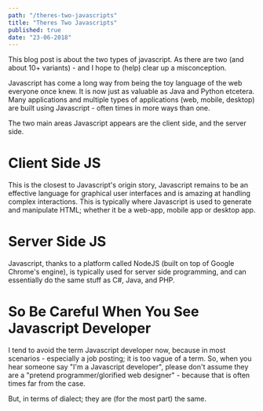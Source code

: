 ```yaml
--- 
path: "/theres-two-javascripts"
title: "Theres Two Javascripts" 
published: true
date: "23-06-2018" 
---
```


This blog post is about the two types of javascript. As there are two (and about 10+ variants) - and I hope to (help) clear up a misconception. 

<!-- more --> 

Javascript has come a long way from being the toy language of the web everyone once knew. It is now just as valuable as Java and Python etcetera. Many applications and multiple types of applications (web, mobile, desktop) are built using Javascript - often times in more ways than one. 

The two main areas Javascript appears are the client side, and the server side. 

# Client Side JS
This is the closest to Javascript's origin story, Javascript remains to be an effective language for graphical user interfaces and is amazing at handling complex interactions. This is typically where Javascript is used to generate and manipulate HTML; whether it be a web-app, mobile app or desktop app. 

# Server Side JS 
Javascript, thanks to a platform called NodeJS (built on top of Google Chrome's engine), is typically used for server side programming, and can essentially do the same stuff as C#, Java, and PHP. 

# So Be Careful When You See Javascript Developer 
I tend to avoid the term Javascript developer now, because in most scenarios - especially a job posting; it is too vague of a term. So, when you hear someone say "I'm a Javascript developer", please don't assume they are a "pretend programmer/glorified web designer" - because that is often times far from the case. 

But, in terms of dialect; they are (for the most part) the same. 
